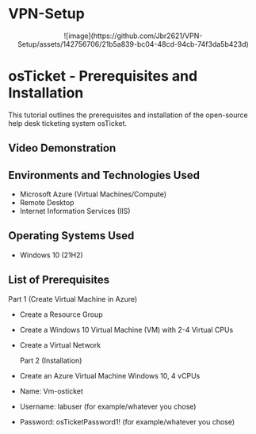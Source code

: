 # VPN-Setup
<p align="center">
![image](https://github.com/Jbr2621/VPN-Setup/assets/142756706/21b5a839-bc04-48cd-94cb-74f3da5b423d)


<h1>osTicket - Prerequisites and Installation</h1>
This tutorial outlines the prerequisites and installation of the open-source help desk ticketing system osTicket.<br />


<h2>Video Demonstration</h2>

<h2>Environments and Technologies Used</h2>

- Microsoft Azure (Virtual Machines/Compute)
- Remote Desktop
- Internet Information Services (IIS)

<h2>Operating Systems Used </h2>

- Windows 10</b> (21H2)

<h2>List of Prerequisites</h2>

 Part 1 (Create Virtual Machine in Azure)
- Create a Resource Group
- Create a Windows 10 Virtual Machine (VM) with 2-4 Virtual CPUs
- Create a Virtual Network
  
  Part 2 (Installation)
- Create an Azure Virtual Machine Windows 10, 4 vCPUs
- Name: Vm-osticket
- Username: labuser (for example/whatever you chose)
- Password: osTicketPassword1! (for example/whatever you chose)
